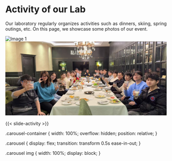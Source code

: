# Activity of our Lab

<p style="text-align:justify">
Our laboratory regularly organizes activities such as dinners, skiing, spring outings, etc. On this page, we showcase some photos of our event.
</p>

<div class="carousel-container">
    <div class="carousel">
        <img src="1.jpg" alt="Image 1">
        <img src="2.jpg" alt="Image 2">
        <!-- 添加更多图片 -->
    </div>
</div>

{{< slide-activity >}}

.carousel-container {
    width: 100%;
    overflow: hidden;
    position: relative;
}

.carousel {
    display: flex;
    transition: transform 0.5s ease-in-out;
}

.carousel img {
    width: 100%;
    display: block;
}
